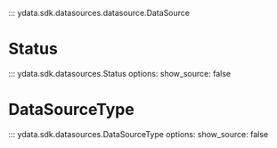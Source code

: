 
::: ydata.sdk.datasources.datasource.DataSource

# Status

::: ydata.sdk.datasources.Status
    options:
        show_source: false

# DataSourceType

::: ydata.sdk.datasources.DataSourceType
    options:
        show_source: false
